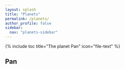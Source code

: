 ```yaml
---
layout: splash
title: "Planets"
permalink: /planets/
author_profile: false
sidebar:
  nav: "planets-sidebar"
---
```


{% include toc title="The planet Pan" icon="file-text" %}


## Pan
